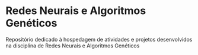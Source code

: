 # Redes Neurais e Algoritmos Genéticos
Repositório dedicado à hospedagem de atividades e projetos desenvolvidos na disciplina de Redes Neurais e Algoritmos Genéticos
